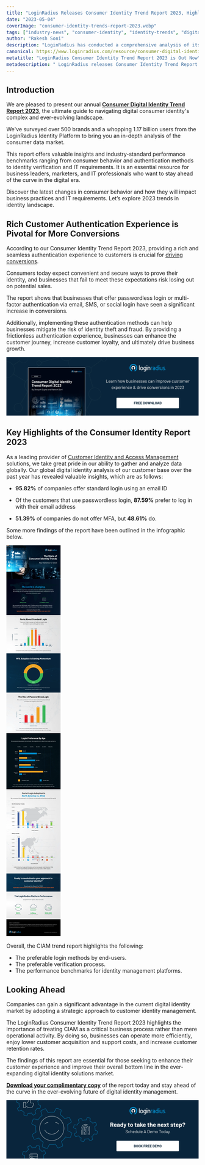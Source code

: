 ```yaml
---
title: "LoginRadius Releases Consumer Identity Trend Report 2023, Highlights The Future of Customer Identity"
date: "2023-05-04"
coverImage: "consumer-identity-trends-report-2023.webp"
tags: ["industry-news", "consumer-identity", "identity-trends", "digital-identity"]
author: "Rakesh Soni"
description: "LoginRadius has conducted a comprehensive analysis of its global customer base over the past year. The result is an annual report on Consumer Identity Trends for 2023, which showcases over 40 unique insights and observations."
canonical: https://www.loginradius.com/resource/consumer-digital-identity-trend-report-2023
metatitle: "LoginRadius Consumer Identity Trend Report 2023 is Out Now"
metadescription: " LoginRadius releases Consumer Identity Trend Report 2023. Learn how businesses can improve CX & increase engagement by leveraging authentication and personalization."
---
```

## Introduction 

We are pleased to present our annual **<a href="https://www.loginradius.com/resource/consumer-digital-identity-trend-report-2023">Consumer Digital Identity Trend Report 2023</a>**, the ultimate guide to navigating digital consumer identity's complex and ever-evolving landscape.

We've surveyed over 500 brands and a whopping 1.17 billion users from the LoginRadius Identity Platform to bring you an in-depth analysis of the consumer data market. 

This report offers valuable insights and industry-standard performance benchmarks ranging from consumer behavior and authentication methods to identity verification and IT requirements. It is an essential resource for business leaders, marketers, and IT professionals who want to stay ahead of the curve in the digital era.

Discover the latest changes in consumer behavior and how they will impact business practices and IT requirements. Let’s explore 2023 trends in identity landscape.

## Rich Customer Authentication Experience is Pivotal for More Conversions 

According to our Consumer Identity Trend Report 2023, providing a rich and seamless authentication experience to customers is crucial for [driving conversions](https://www.loginradius.com/blog/growth/authentication-tools-boost-sales/). 

Consumers today expect convenient and secure ways to prove their identity, and businesses that fail to meet these expectations risk losing out on potential sales. 

The report shows that businesses that offer passwordless login or multi-factor authentication via email, SMS, or social login have seen a significant increase in conversions. 

Additionally, implementing these authentication methods can help businesses mitigate the risk of identity theft and fraud. By providing a frictionless authentication experience, businesses can enhance the customer journey, increase customer loyalty, and ultimately drive business growth.

[![RP-Industry-Report-2023](RP-Industry-Report-2023.webp)](https://www.loginradius.com/resource/consumer-digital-identity-trend-report-2023)

## Key Highlights of the Consumer Identity Report 2023

As a leading provider of [Customer Identity and Access Management](https://www.loginradius.com/blog/identity/customer-identity-and-access-management/) solutions, we take great pride in our ability to gather and analyze data globally. Our global digital identity analysis of our customer base over the past year has revealed valuable insights, which are as follows:

* **95.82%** of companies offer standard login using an email ID
* Of the customers that use passwordless login, **87.59%** prefer to log in with their email address

* **51.39%** of companies do not offer MFA, but **48.61%** do.

Some more findings of the report have been outlined in the infographic below.

![Infographic-IR-2023](Infographic-IR-2023.webp)

Overall, the CIAM trend report highlights the following:

* The preferable login methods by end-users.
* The preferable verification process.
* The performance benchmarks for identity management platforms.

## Looking Ahead

Companies can gain a significant advantage in the current digital identity market by adopting a strategic approach to customer identity management. 

The LoginRadius Consumer Identity Trend Report 2023 highlights the importance of treating CIAM as a critical business process rather than mere operational activity. By doing so, businesses can operate more efficiently, enjoy lower customer acquisition and support costs, and increase customer retention rates. 

The findings of this report are essential for those seeking to enhance their customer experience and improve their overall bottom line in the ever-expanding digital identity solutions market.

**<a href="https://www.loginradius.com/resource/consumer-digital-identity-trend-report-2023">Download your complimentary copy</a>** of the report today and stay ahead of the curve in the ever-evolving future of digital identity management. 

[![book-a-demo-Consultation](../../assets/book-a-demo-loginradius.webp)](https://www.loginradius.com/contact-us?utm_source=blog&utm_medium=web&utm_campaign=loginradius-consumer-digital-identity-report-2023)
